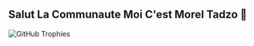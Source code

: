## Salut La Communaute  Moi C'est Morel Tadzo 👋

<img src="https://github-profile-trophy.vercel.app/?username=tadzo-morel" alt="GitHub Trophies">
